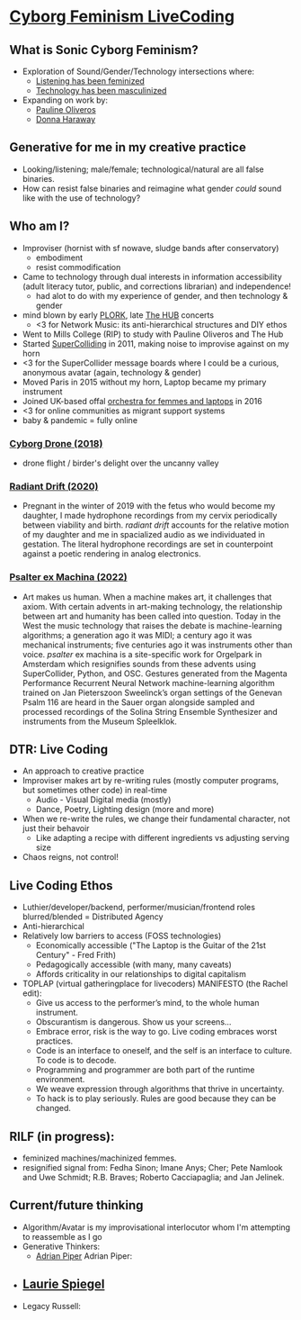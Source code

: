 # [Cyborg Feminism LiveCoding](https://github.com/rdwrome/olin)

## What is Sonic Cyborg Feminism?
- Exploration of Sound/Gender/Technology intersections where:
  - [Listening has been feminized](https://www.tandfonline.com/doi/abs/10.1080/13534645.2017.1339969)
  - [Technology has been masculinized](https://journals.sagepub.com/doi/full/10.1177/0141778920963826)
- Expanding on work by:
  - [Pauline Oliveros](https://www.deeplistening.rpi.edu/deep-listening/pauline-oliveros/)
  - [Donna Haraway](https://theanarchistlibrary.org/library/donna-haraway-a-cyborg-manifesto)

## Generative for me in my creative practice
  - Looking/listening; male/female; technological/natural are all false binaries.
  - How can resist false binaries and reimagine what gender *could* sound like with the use of technology?

## Who am I?
  - Improviser (hornist with sf nowave, sludge bands after conservatory)
    - embodiment
    - resist commodification
  - Came to technology through dual interests in information accessibility (adult literacy tutor, public, and corrections librarian) and independence!
    - had alot to do with my experience of gender, and then technology & gender
  - mind blown by early [PLORK](http://plork.deptcpanel.princeton.edu/listen/NYC/), late [The HUB](https://acousmata.com/post/893801464/martian-folk-music) concerts
    - <3 for Network Music: its anti-hierarchical structures and DIY ethos
  - Went to Mills College (RIP) to study with Pauline Oliveros and The Hub
  - Started [SuperColliding](https://supercollider.github.io/) in 2011, making noise to improvise against on my horn
  - <3 for the SuperCollider message boards where I could be a curious, anonymous avatar (again, technology & gender)
  - Moved Paris in 2015 without my horn, Laptop became my primary instrument
  - Joined UK-based offal [orchestra for femmes and laptops](https://journals.sagepub.com/doi/epub/10.1177/0141778920973221) in 2016
  - <3 for online communities as migrant support systems
  - baby & pandemic = fully online

### [Cyborg Drone (2018)](https://archive.org/details/devorahcybirddrone)
- drone flight / birder's delight over the uncanny valley

### [Radiant Drift (2020)](https://panyrosasdiscos.bandcamp.com/album/radiant-drift)
- Pregnant in the winter of 2019 with the fetus who would become my daughter, I made hydrophone recordings from my cervix periodically between viability and birth. <i>radiant drift</i> accounts for the relative motion of my daughter and me in spacialized audio as we individuated in gestation. The literal hydrophone recordings are set in counterpoint against a poetic rendering in analog electronics.

### [Psalter ex Machina (2022)](https://celesound.bandcamp.com/album/psalter-ex-machina)
- Art makes us human. When a machine makes art, it challenges that axiom. With certain advents in art-making technology, the relationship between art and humanity has been called into question. Today in the West the music technology that raises the debate is machine-learning algorithms; a generation ago it was MIDI; a century ago it was mechanical instruments; five centuries ago it was instruments other than voice.
<i>psalter</i> ex machina is a site-specific work for Orgelpark in Amsterdam which resignifies sounds from these advents using SuperCollider, Python, and OSC.
Gestures generated from the Magenta Performance Recurrent Neural Network machine-learning algorithm trained on Jan Pieterszoon Sweelinck’s organ settings of the Genevan Psalm 116 are heard in the Sauer organ alongside sampled and processed recordings of the Solina String Ensemble Synthesizer and instruments from the Museum Spleelklok.

## DTR: Live Coding
  - An approach to creative practice
  - Improviser makes art by re-writing rules (mostly computer programs, but sometimes other code) in real-time
    - Audio - Visual Digital media (mostly)
    - Dance, Poetry, Lighting design (more and more)
  - When we re-write the rules, we change their fundamental character, not just their behavoir
    - Like adapting a recipe with different ingredients vs adjusting serving size
  - Chaos reigns, not control!

## Live Coding Ethos
  - Luthier/developer/backend, performer/musician/frontend roles blurred/blended = Distributed Agency
  - Anti-hierarchical
  - Relatively low barriers to access (FOSS technologies)
    - Economically accessible ("The Laptop is the Guitar of the 21st Century" - Fred Frith)
    - Pedagogically accessible (with many, many caveats)
    - Affords criticality in our relationships to digital capitalism
  - TOPLAP (virtual gatheringplace for livecoders) MANIFESTO (the Rachel edit):
    * Give us access to the performer’s mind, to the whole human instrument.
    * Obscurantism is dangerous. Show us your screens…
    * Embrace error, risk is the way to go. Live coding embraces worst practices.
    * Code is an interface to oneself, and the self is an interface to culture. To code is to decode.
    * Programming and programmer are both part of the runtime environment.
    * We weave expression through algorithms that thrive in uncertainty.
    * To hack is to play seriously. Rules are good because they can be changed.

## RILF (in progress):
- feminized machines/machinized femmes.
- resignified signal from: Fedha Sinon; Imane Anys; Cher; Pete Namlook and Uwe Schmidt; R.B. Braves; Roberto Cacciapaglia; and Jan Jelinek.


## Current/future thinking
- Algorithm/Avatar is my improvisational interlocutor whom I'm attempting to reassemble as I go
- Generative Thinkers:
  - [Adrian Piper](https://academic.oup.com/nyu-press-scholarship-online/book/23728/chapter-abstract/184952738?redirectedFrom=fulltext)
Adrian Piper:
- [Laurie Spiegel](https://www.researchgate.net/publication/326414280_Thoughts_on_composing_with_algorithms)
  -
- Legacy Russell:
